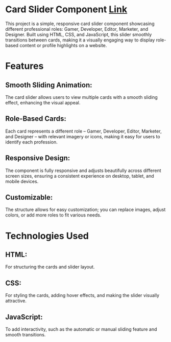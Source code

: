 # Card Slider Component  [Link](https://baghrai-beshra.github.io/CardSlider/)
This project is a simple, responsive card slider component showcasing different professional roles: Gamer, Developer, 
Editor, Marketer, and Designer. Built using HTML, CSS, and JavaScript, this slider smoothly transitions between cards, 
making it a visually engaging way to display role-based content or profile highlights on a website.

# Features
## Smooth Sliding Animation: 
The card slider allows users to view multiple cards with a smooth sliding effect, 
enhancing the visual appeal.
## Role-Based Cards: 
Each card represents a different role – Gamer, Developer, Editor, Marketer, and Designer – with relevant 
imagery or icons, making it easy for users to identify each profession.
## Responsive Design: 
The component is fully responsive and adjusts beautifully across different screen sizes, 
ensuring a consistent experience on desktop, tablet, and mobile devices.
## Customizable:
The structure allows for easy customization; you can replace images, adjust colors, or add more roles to fit various needs.
# Technologies Used
## HTML: 
For structuring the cards and slider layout.
## CSS: 
For styling the cards, adding hover effects, and making the slider visually attractive.
## JavaScript: 
To add interactivity, such as the automatic or manual sliding feature and smooth transitions.

